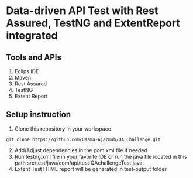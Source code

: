 # Data-driven API Test with Rest Assured, TestNG and ExtentReport integrated

## Tools and APIs
1. Eclips IDE
2. Maven
3. Rest Assured
4. TestNG
5. Extent Report

## Setup instruction
1. Clone this repository in your workspace
```
git clone https://github.com/Osama-Ajarmah/QA_Challenge.git
```
2. Add/Adjust dependencies in the pom.xml file if needed 
3. Run testng.xml file in your favorite IDE or run the java file located in this path src/test/java/com/api/test QAchallengeTest.java.
4. Extent Test HTML report will be generated in test-output folder